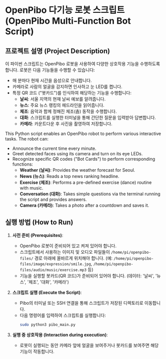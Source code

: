 # OpenPibo 다기능 로봇 스크립트 (OpenPibo Multi-Function Bot Script)

## 프로젝트 설명 (Project Description)

이 파이썬 스크립트는 OpenPibo 로봇을 사용하여 다양한 상호작용 기능을 수행하도록 합니다. 로봇은 다음 기능들을 수행할 수 있습니다:

* 매 분마다 현재 시간을 음성으로 안내합니다.
* 카메라로 사람의 얼굴을 감지하면 인사하고 눈 LED를 켭니다.
* 특정 QR 코드 ("봇카드")를 인식하여 해당하는 기능을 수행합니다:
    * **날씨**: 서울 지역의 현재 날씨 예보를 알려줍니다.
    * **뉴스**: 주요 뉴스 랭킹의 헤드라인을 읽어줍니다.
    * **체조**: 음악과 함께 정해진 체조(춤) 동작을 수행합니다.
    * **대화**: 스크립트를 실행한 터미널을 통해 간단한 질문을 입력받아 답변합니다.
    * **카메라**: 카운트다운 후 사진을 촬영하여 저장합니다.

This Python script enables an OpenPibo robot to perform various interactive tasks. The robot can:

* Announce the current time every minute.
* Greet detected faces using its camera and turn on its eye LEDs.
* Recognize specific QR codes ("Bot Cards") to perform corresponding functions:
    * **Weather (날씨)**: Provides the weather forecast for Seoul.
    * **News (뉴스)**: Reads a top news ranking headline.
    * **Exercise (체조)**: Performs a pre-defined exercise (dance) routine with music.
    * **Conversation (대화)**: Takes simple questions via the terminal running the script and provides answers.
    * **Camera (카메라)**: Takes a photo after a countdown and saves it.

## 실행 방법 (How to Run)

1.  **사전 준비 (Prerequisites)**:
    * OpenPibo 로봇이 준비되어 있고 켜져 있어야 합니다.
    * 스크립트에서 사용하는 이미지 및 오디오 파일들이 `/home/pi/openpibo-files/` 경로 아래에 올바르게 위치해야 합니다. (예: `/home/pi/openpibo-files/image/expression/smile.jpg`, `/home/pi/openpibo-files/audio/music/exercise.mp3` 등)
    * 기능을 실행할 봇카드(QR 코드)가 준비되어 있어야 합니다. (데이터: '날씨', '뉴스', '체조', '대화', '카메라')

2.  **스크립트 실행 (Execute the Script)**:
    * Pibo의 터미널 또는 SSH 연결을 통해 스크립트가 저장된 디렉토리로 이동합니다.
    * 다음 명령어를 입력하여 스크립트를 실행합니다:
        ```bash
        sudo python3 pibo_main.py
        ```

3.  **실행 중 상호작용 (Interaction during execution)**:
    * 로봇이 실행되는 동안 카메라 앞에 얼굴을 보여주거나 봇카드를 보여주면 해당 기능이 작동합니다.